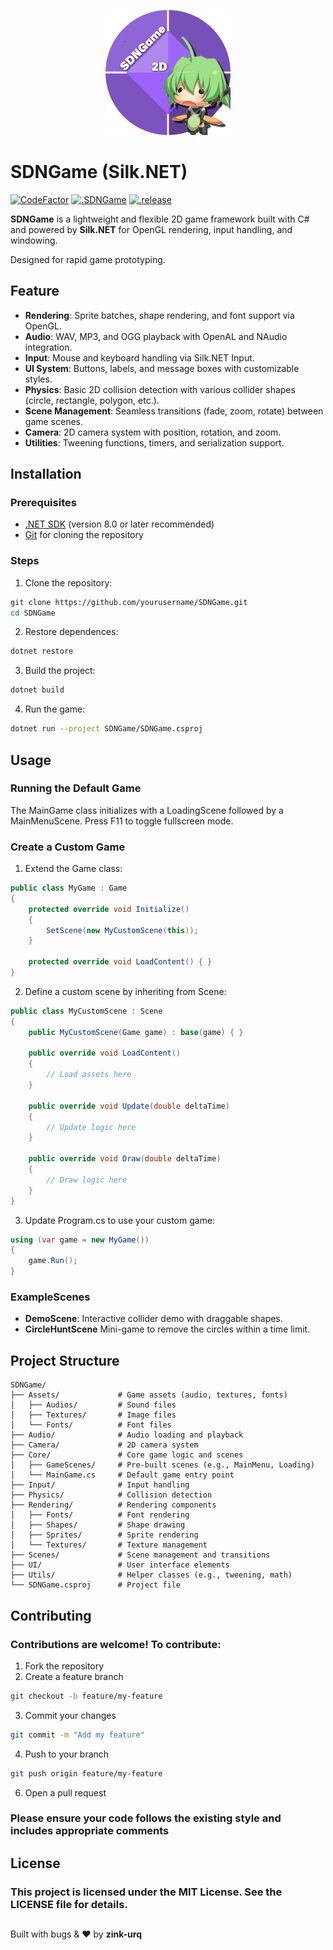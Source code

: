 <p align="center">
  <img src="assets/splash2.png" alt="SDNGame Logo" width="200"/>
</p>

# SDNGame (Silk.NET)

[![CodeFactor](https://www.codefactor.io/repository/github/urq-zink/sdngame/badge?s=ec6547ef52ba800c0c60085d036f59d22c44ea5d)](https://www.codefactor.io/repository/github/urq-zink/sdngame)
[![.SDNGame](https://github.com/urq-zink/SDNGame/actions/workflows/dotnet-desktop.yml/badge.svg)](https://github.com/urq-zink/SDNGame/actions/workflows/dotnet-desktop.yml)
[![.release](https://badgen.net/badge/release/2025.0.0.1_beta/orange)](https://github.com/urq-zink/SDNGame/releases/tag/2025.0.0.1_beta)

**SDNGame** is a lightweight and flexible 2D game framework built with C# and powered by **Silk.NET** for OpenGL rendering, input handling, and windowing.

Designed for rapid game prototyping.

## Feature
- **Rendering**: Sprite batches, shape rendering, and font support via OpenGL.
- **Audio**: WAV, MP3, and OGG playback with OpenAL and NAudio integration.
- **Input**: Mouse and keyboard handling via Silk.NET Input.
- **UI System**: Buttons, labels, and message boxes with customizable styles.
- **Physics**: Basic 2D collision detection with various collider shapes (circle, rectangle, polygon, etc.).
- **Scene Management**: Seamless transitions (fade, zoom, rotate) between game scenes.
- **Camera**: 2D camera system with position, rotation, and zoom.
- **Utilities**: Tweening functions, timers, and serialization support.

## Installation
### Prerequisites
- [.NET SDK](https://dotnet.microsoft.com/download) (version 8.0 or later recommended)
- [Git](https://git-scm.com/) for cloning the repository

### Steps
1. Clone the repository:
```bash
git clone https://github.com/yourusername/SDNGame.git
cd SDNGame
```
2. Restore dependences:
```bash
dotnet restore
```
3. Build the project:
```bash
dotnet build
```
4. Run the game:
```bash
dotnet run --project SDNGame/SDNGame.csproj
```
## Usage
### Running the Default Game
The MainGame class initializes with a LoadingScene followed by a MainMenuScene. Press F11 to toggle fullscreen mode.

### Create a Custom Game
1. Extend the Game class:
```csharp
public class MyGame : Game
{
    protected override void Initialize()
    {
        SetScene(new MyCustomScene(this));
    }

    protected override void LoadContent() { }
}
```
2. Define a custom scene by inheriting from Scene:
```csharp
public class MyCustomScene : Scene
{
    public MyCustomScene(Game game) : base(game) { }

    public override void LoadContent()
    {
        // Load assets here
    }

    public override void Update(double deltaTime)
    {
        // Update logic here
    }

    public override void Draw(double deltaTime)
    {
        // Draw logic here
    }
}
```
3. Update Program.cs to use your custom game:
```csharp
using (var game = new MyGame())
{
    game.Run();
}
```
### ExampleScenes
- **DemoScene**: Interactive collider demo with draggable shapes.
- **CircleHuntScene** Mini-game to remove the circles within a time limit.

## Project Structure
```text
SDNGame/
├── Assets/             # Game assets (audio, textures, fonts)
│   ├── Audios/         # Sound files
│   ├── Textures/       # Image files
│   └── Fonts/          # Font files
├── Audio/              # Audio loading and playback
├── Camera/             # 2D camera system
├── Core/               # Core game logic and scenes
│   ├── GameScenes/     # Pre-built scenes (e.g., MainMenu, Loading)
│   └── MainGame.cs     # Default game entry point
├── Input/              # Input handling
├── Physics/            # Collision detection
├── Rendering/          # Rendering components
│   ├── Fonts/          # Font rendering
│   ├── Shapes/         # Shape drawing
│   ├── Sprites/        # Sprite rendering
│   └── Textures/       # Texture management
├── Scenes/             # Scene management and transitions
├── UI/                 # User interface elements
├── Utils/              # Helper classes (e.g., tweening, math)
└── SDNGame.csproj      # Project file
```
## Contributing
### Contributions are welcome! To contribute:
1. Fork the repository
2. Create a feature branch
```bash
git checkout -b feature/my-feature
```
3. Commit your changes
```bash
git commit -m "Add my feature"
```
4. Push to your branch
```bash
git push origin feature/my-feature
```
6. Open a pull request

### Please ensure your code follows the existing style and includes appropriate comments

## License
### This project is licensed under the MIT License. See the LICENSE file for details.

## 
Built with bugs & ❤ by **zink-urq**
